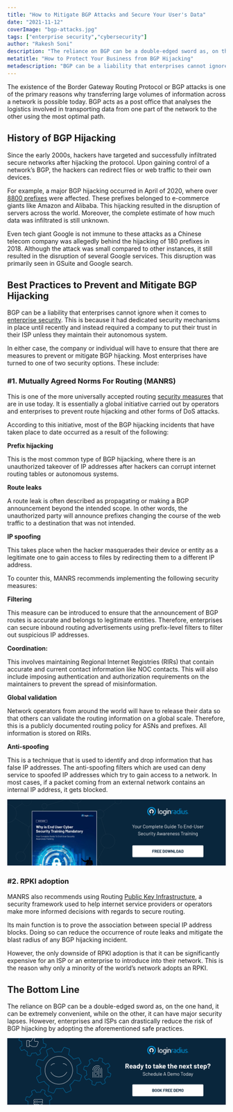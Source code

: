 ```yaml
---
title: "How to Mitigate BGP Attacks and Secure Your User's Data"
date: "2021-11-12"
coverImage: "bgp-attacks.jpg"
tags: ["enterprise security","cybersecurity"]
author: "Rakesh Soni"
description: "The reliance on BGP can be a double-edged sword as, on the one hand, it can be extremely convenient, while on the other, it can have major security lapses. However, enterprises can drastically reduce the risk by adopting the practices mentioned in the blog."
metatitle: "How to Protect Your Business from BGP Hijacking"
metadescription: "BGP can be a liability that enterprises cannot ignore. Learn how to protect your enterprise from BGP route hijacking."
---
```


The existence of the Border Gateway Routing Protocol or BGP attacks is one of the primary reasons why transferring large volumes of information across a network is possible today. BGP acts as a post office that analyses the logistics involved in transporting data from one part of the network to the other using the most optimal path. 


## History of BGP Hijacking 

Since the early 2000s, hackers have targeted and successfully infiltrated secure networks after hijacking the protocol. Upon gaining control of a network’s BGP, the hackers can redirect files or web traffic to their own devices. 

For example, a major BGP hijacking occurred in April of 2020, where over [8800 prefixes](https://www.manrs.org/2020/04/not-just-another-bgp-hijack/) were affected. These prefixes belonged to e-commerce giants like Amazon and Alibaba. This hijacking resulted in the disruption of servers across the world. Moreover, the complete estimate of how much data was infiltrated is still unknown.  

Even tech giant Google is not immune to these attacks as a Chinese telecom company was allegedly behind the hijacking of 180 prefixes in 2018. Although the attack was small compared to other instances, it still resulted in the disruption of several Google services. This disruption was primarily seen in GSuite and Google search. 


## Best Practices to Prevent and Mitigate BGP Hijacking 

BGP can be a liability that enterprises cannot ignore when it comes to [enterprise security](https://www.loginradius.com/customer-security/). This is because it had dedicated security mechanisms in place until recently and instead required a company to put their trust in their ISP unless they maintain their autonomous system. 

In either case, the company or individual will have to ensure that there are measures to prevent or mitigate BGP hijacking. Most enterprises have turned to one of two security options. These include: 

### #1. Mutually Agreed Norms For Routing (MANRS) 

This is one of the more universally accepted routing [security measures](https://www.loginradius.com/blog/identity/maintaining-quality-data-security-practices/) that are in use today. It is essentially a global initiative carried out by operators and enterprises to prevent route hijacking and other forms of DoS attacks. 

According to this initiative, most of the BGP hijacking incidents that have taken place to date occurred as a result of the following: 

**Prefix hijacking**

This is the most common type of BGP hijacking, where there is an unauthorized takeover of IP addresses after hackers can corrupt internet routing tables or autonomous systems. 

**Route leaks**

A route leak is often described as propagating or making a BGP announcement beyond the intended scope. In other words, the unauthorized party will announce prefixes changing the course of the web traffic to a destination that was not intended. 

**IP spoofing**

This takes place when the hacker masquerades their device or entity as a legitimate one to gain access to files by redirecting them to a different IP address. 

To counter this, MANRS recommends implementing the following security measures: 

**Filtering**

This measure can be introduced to ensure that the announcement of BGP routes is accurate and belongs to legitimate entities. Therefore, enterprises can secure inbound routing advertisements using prefix-level filters to filter out suspicious IP addresses. 

**Coordination:**

This involves maintaining Regional Internet Registries (RIRs) that contain accurate and current contact information like NOC contacts. This will also include imposing authentication and authorization requirements on the maintainers to prevent the spread of misinformation. 

**Global validation**

Network operators from around the world will have to release their data so that others can validate the routing information on a global scale. Therefore, this is a publicly documented routing policy for ASNs and prefixes. All information is stored on RIRs. 

**Anti-spoofing**

This is a technique that is used to identify and drop information that has false IP addresses. The anti-spoofing filters which are used can deny service to spoofed IP addresses which try to gain access to a network. In most cases, if a packet coming from an external network contains an internal IP address, it gets blocked. 

[![WP-cybersecurty-training](WP-cybersecurty-training.png)](https://www.loginradius.com/resource/why-is-end-user-cyber-security-training-mandatory/)


### #2. RPKI adoption

MANRS also recommends using Routing [Public Key Infrastructure](https://www.loginradius.com/blog/identity/pki-future-secure-communications/), a security framework used to help internet service providers or operators make more informed decisions with regards to secure routing. 

Its main function is to prove the association between special IP address blocks. Doing so can reduce the occurrence of route leaks and mitigate the blast radius of any BGP hijacking incident.

However, the only downside of RPKI adoption is that it can be significantly expensive for an ISP or an enterprise to introduce into their network. This is the reason why only a minority of the world’s network adopts an RPKI. 

## The Bottom Line

The reliance on BGP can be a double-edged sword as, on the one hand, it can be extremely convenient, while on the other, it can have major security lapses. However, enterprises and ISPs can drastically reduce the risk of BGP hijacking by adopting the aforementioned safe practices. 


[![book-a-demo-loginradius](../../assets/book-a-demo-loginradius.png)](https://www.loginradius.com/book-a-demo/)